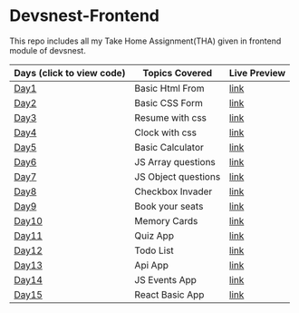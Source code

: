 # Devsnest-Frontend

This repo includes all my Take Home Assignment(THA) given in frontend module of devsnest.

| Days (click to view code)                                                     | Topics Covered                         | Live Preview                                                                 |
| ----------------------------------------------------------------------------- | -------------------------------------- | ---------------------------------------------------------------------------- |
| [Day1](./Day-1)                                                              | Basic Html From                        | [link](https://komal7209.github.io/DevsNestFrontEnd/basicTha/Day%201/Letter.html)       |
| [Day2](./Day-2)                                                              | Basic CSS Form                         | [link](https://komal7209.github.io/DevsNestFrontEnd/basicTha/Day%202/CssAdded.html)                  |
| [Day3](./Day-3)                                                              | Resume with css                        | [link](https://komal7209.github.io/DevsNestFrontEnd/basicTha/Day%203/Resume.html)                  |
| [Day4](./Day-4)                                                              | Clock with css                         | [link](https://komal7209.github.io/DevsNestFrontEnd/basicTha/Day%204/Clock.html)                  |
| [Day5](./Day-5)                                                              | Basic Calculator                       | [link](https://komal7209.github.io/DevsNestFrontEnd/basicTha/Day%205/calculator.html) |
| [Day6](./Day-6)                                                              | JS Array questions                     | [link](https://komal7209.github.io/DevsNestFrontEnd/basicTha/Day%206/beginnerJsQues.html)                                                                           |
| [Day7](./Day-7)                                                              | JS Object questions                    | [link](https://komal7209.github.io/DevsNestFrontEnd/basicTha/Day%207/javascriptObject.html)                                                                            |
| [Day8](./Day-8)                                                              | Checkbox Invader                       | [link](https://komal7209.github.io/DevsNestFrontEnd/basicTha/Day%208/checkBoxInvader.html)                  |
| [Day9](./Day-9)                                                              | Book your seats                        | [link](https://komal7209.github.io/DevsNestFrontEnd/basicTha/Day%209/SeatBooking.html)       |
| [Day10](./Day-10)                                                             | Memory Cards                           | [link](https://komal7209.github.io/DevsNestFrontEnd/basicTha/Day%2010/memoryCard.html)       |
| [Day11](./Day-11)                                                             | Quiz App                               | [link](https://komal7209.github.io/DevsNestFrontEnd/basicTha/Day%2011/quizApp.html)       |
| [Day12](./Day-12)                                                             | Todo List                              | [link](https://komal7209.github.io/DevsNestFrontEnd/basicTha/Day%2012/toDo.html)       |
| [Day13](./Day-13)                                                             | Api App                                | [link](https://komal7209.github.io/DevsNestFrontEnd/basicTha/Day%2013/apiApp.html)       |
| [Day14](./Day-14)                                                             | JS Events App                          | [link](https://komal7209.github.io/DevsNestFrontEnd/basicTha/Day%2014/jsEventsApp.html)       |
| [Day15](./Day-15)                                                             | React Basic App                        | [link](https://komal7209.github.io/DevsNestFrontEnd/basicTha/Day%2015/index.html)       |

